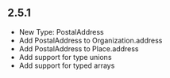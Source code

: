 ## 2.5.1

* New Type: PostalAddress
* Add PostalAddress to Organization.address
* Add PostalAddress to Place.address
* Add support for type unions
* Add support for typed arrays
